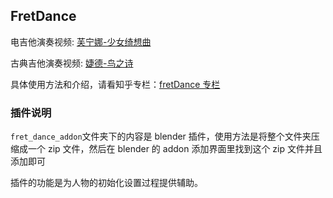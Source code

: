 ## FretDance

电吉他演奏视频: [芙宁娜-少女绮想曲](https://www.bilibili.com/video/BV183t9zXEu6/)

古典吉他演奏视频: [婕德-鸟之诗](https://www.bilibili.com/video/BV1HmY6zEEwZ/)

具体使用方法和介绍，请看知乎专栏：[fretDance 专栏](https://www.zhihu.com/column/c_1932748054936684153)

### 插件说明

`fret_dance_addon`文件夹下的内容是 blender 插件，使用方法是将整个文件夹压缩成一个 zip 文件，然后在 blender 的 addon 添加界面里找到这个 zip 文件并且添加即可

插件的功能是为人物的初始化设置过程提供辅助。
